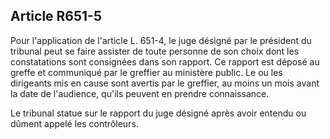 Article R651-5
----
Pour l'application de l'article L. 651-4, le juge désigné par le président du
tribunal peut se faire assister de toute personne de son choix dont les
constatations sont consignées dans son rapport. Ce rapport est déposé au greffe
et communiqué par le greffier au ministère public. Le ou les dirigeants mis en
cause sont avertis par le greffier, au moins un mois avant la date de
l'audience, qu'ils peuvent en prendre connaissance.

Le tribunal statue sur le rapport du juge désigné après avoir entendu ou dûment
appelé les contrôleurs.
